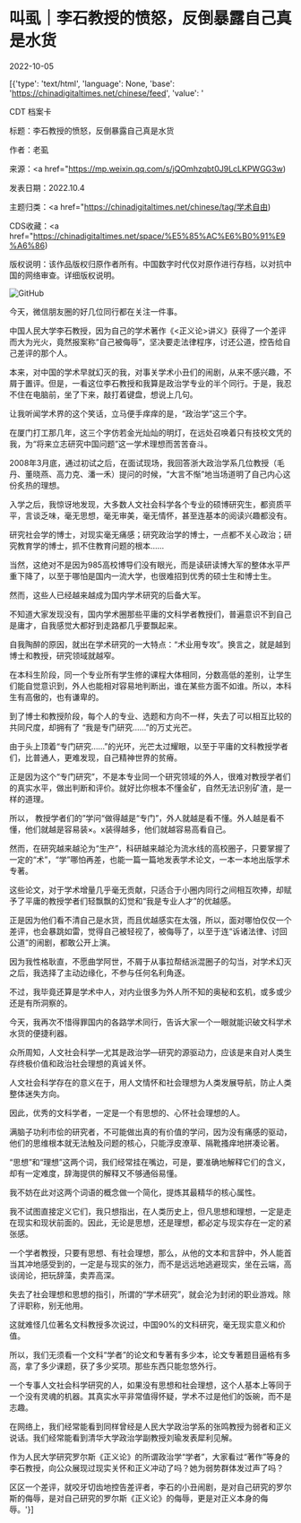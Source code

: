 # 叫虱｜李石教授的愤怒，反倒暴露自己真是水货

2022-10-05

[{'type': 'text/html', 'language': None, 'base': 'https://chinadigitaltimes.net/chinese/feed', 'value': '

CDT 档案卡

标题：李石教授的愤怒，反倒暴露自己真是水货

作者：老虱

来源：<a href="https://mp.weixin.qq.com/s/jQOmhzqbt0J9LcLKPWGG3w)

发表日期：2022.10.4

主题归类：<a href="https://chinadigitaltimes.net/chinese/tag/学术自由)

CDS收藏：<a href="https://chinadigitaltimes.net/space/%E5%85%AC%E6%B0%91%E9%A6%86)

版权说明：该作品版权归原作者所有。中国数字时代仅对原作进行存档，以对抗中国的网络审查。详细版权说明。





![GitHub](https://chinadigitaltimes.net/chinese/files/2022/10/image-1664940638884.png)

今天，微信朋友圈的好几位同行都在关注一件事。

中国人民大学李石教授，因为自己的学术著作《&lt;正义论&gt;讲义》获得了一个差评而大为光火，竟然报案称“自己被侮辱”，坚决要走法律程序，讨还公道，控告给自己差评的那个人。

本来，对中国的学术早就幻灭的我，对事关学术小丑们的闹剧，从来不感兴趣，不屑于置评。但是，一看这位李石教授和我算是政治学专业的半个同行。于是，我忍不住在电脑前，坐了下来，敲打着键盘，想说上几句。

让我听闻学术界的这个笑话，立马便手痒痒的是，“政治学”这三个字。

在厦门打工那几年，这三个字仿若金光灿灿的明灯，在远处召唤着只有技校文凭的我，为“将来立志研究中国问题”这一学术理想而苦苦奋斗。

2008年3月底，通过初试之后，在面试现场，我回答浙大政治学系几位教授（毛丹、董晓燕、高力克、潘一禾）提问的时候，“大言不惭”地当场道明了自己内心这份炙热的理想。

入学之后，我惊讶地发现，大多数人文社会科学各个专业的硕博研究生，都资质平平，言谈乏味，毫无思想，毫无审美，毫无情怀，甚至连基本的阅读兴趣都没有。

研究社会学的博士，对现实毫无痛感；研究政治学的博士，一点都不关心政治；研究教育学的博士，抓不住教育问题的根本&#8230;&#8230;

当然，这绝对不是因为985高校博导们没有眼光，而是读研读博大军的整体水平严重下降了，以至于哪怕是国内一流大学，也很难招到优秀的硕士生和博士生。

然而，这些人已经越来越成为国内学术研究的后备大军。

不知道大家发现没有，国内学术圈那些平庸的文科学者教授们，普遍意识不到自己是庸才，自我感觉大都好到走路都几乎要飘起来。

自我陶醉的原因，就出在学术研究的一大特点：“术业用专攻”。换言之，就是越到博士和教授，研究领域就越窄。

在本科生阶段，同一个专业所有学生修的课程大体相同，分数高低的差别，让学生们能自觉意识到，外人也能相对容易地判断出，谁在某些方面不如谁。所以，本科生有高傲的，也有谦卑的。

到了博士和教授阶段，每个人的专业、选题和方向不一样，失去了可以相互比较的共同尺度，却拥有了 “我是专门研究……”的万丈光芒。

由于头上顶着“专门研究……”的光环，光芒太过耀眼，以至于平庸的文科教授学者们，比普通人，更难发现，自己精神世界的贫瘠。

正是因为这个“专门研究”，不是本专业同一个研究领域的外人，很难对教授学者们的真实水平，做出判断和评价。就好比你根本不懂金矿，自然无法识别矿渣，是一样的道理。

所以， 教授学者们的”学问“做得越是“专门”，外人就越是看不懂。外人越是看不懂，他们就越是容易装×。x装得越多，他们就越容易高看自己。

然而，在研究越来越沦为“生产”，科研越来越沦为流水线的高校圈子，只要掌握了一定的“术”，“学”哪怕再差，也能一篇一篇地发表学术论文，一本一本地出版学术专著。

这些论文，对于学术增量几乎毫无贡献，只适合于小圈内同行之间相互吹捧，却赋予了平庸的教授学者们轻飘飘的幻觉和“我是专业人才”的优越感。

正是因为他们看不清自己是水货，而且优越感实在太强，所以，面对哪怕仅仅一个差评，也会暴跳如雷，觉得自己被轻视了，被侮辱了，以至于连“诉诸法律、讨回公道”的闹剧，都敢公开上演。

因为我性格耿直，不愿曲学阿世，不屑于从事拉帮结派混圈子的勾当，对学术幻灭之后，我选择了主动边缘化，不参与任何名利角逐。

不过，我毕竟还算是学术中人，对内业很多为外人所不知的奥秘和玄机，或多或少还是有所洞察的。

今天，我再次不惜得罪国内的各路学术同行，告诉大家一个一眼就能识破文科学术水货的便捷利器。

众所周知，人文社会科学—尤其是政治学—研究的源驱动力，应该是来自对人类生存终极价值和政治社会理想的真诚关怀。

人文社会科学存在的意义在于，用人文情怀和社会理想为人类发展导航，防止人类整体迷失方向。

因此，优秀的文科学者，一定是一个有思想的、心怀社会理想的人。

满脑子功利市侩的研究者，不可能做出真的有价值的学问，因为没有痛感的驱动，他们的思维根本就无法触及问题的核心，只能浮皮潦草、隔靴搔痒地拼凑论著。

“思想”和“理想”这两个词，我们经常挂在嘴边，可是，要准确地解释它们的含义，却有一定难度，辞海提供的解释又不够通俗易懂。

我不妨在此对这两个词语的概念做一个简化，提炼其最精华的核心属性。

我不试图直接定义它们，我只想指出，在人类历史上，但凡思想和理想，一定是走在现实和现状前面的。因此，无论是思想，还是理想，都必定与现实存在一定的紧张感。

一个学者教授，只要有思想、有社会理想，那么，从他的文本和言辞中，外人能首当其冲地感受到的，一定是与现实的张力，而不是远远地逃避现实，坐在云端，高谈阔论，把玩辞藻，卖弄高深。

失去了社会理想和思想的指引，所谓的“学术研究”，就会沦为封闭的职业游戏。除了评职称，别无他用。

这就难怪几位著名文科教授多次说过，中国90%的文科研究，毫无现实意义和价值。

所以，我们无须看一个文科“学者”的论文和专著有多少本，论文专著题目逼格有多高，拿了多少课题，获了多少奖项。那些东西只能忽悠外行。

一个专事人文社会科学研究的人，如果没有思想和社会理想，这个人基本上等同于一个没有灵魂的机器。其真实水平非常值得怀疑，学术不过是他们的饭碗，而不是志趣。

在网络上，我们经常能看到同样曾经是人民大学政治学系的张鸣教授为弱者和正义说话。我们经常能看到清华大学政治学副教授刘瑜发表犀利见解。

作为人民大学研究罗尔斯《正义论》的所谓政治学“学者”，大家看过“著作”等身的李石教授，向公众展现过现实关怀和正义冲动了吗？她为弱势群体发过声了吗？

区区一个差评，就咬牙切齿地控告差评者，李石的小丑闹剧，是对自己研究的罗尔斯的侮辱，是对自己研究的罗尔斯《正义论》的侮辱，更是对正义本身的侮辱。'}]